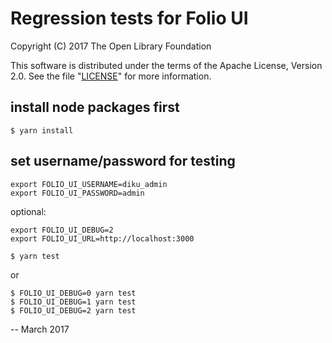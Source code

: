 # Regression tests for Folio UI

Copyright (C) 2017 The Open Library Foundation

This software is distributed under the terms of the Apache License,
Version 2.0. See the file "[LICENSE](LICENSE)" for more information.

## install node packages first

    $ yarn install

## set username/password for testing

    export FOLIO_UI_USERNAME=diku_admin 
    export FOLIO_UI_PASSWORD=admin

optional:

    export FOLIO_UI_DEBUG=2
    export FOLIO_UI_URL=http://localhost:3000

    $ yarn test

or

    $ FOLIO_UI_DEBUG=0 yarn test
    $ FOLIO_UI_DEBUG=1 yarn test
    $ FOLIO_UI_DEBUG=2 yarn test
  
--
March 2017



